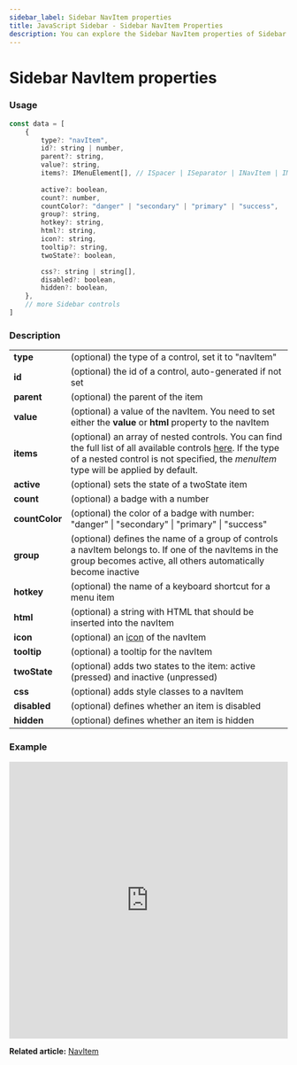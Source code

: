 ```yaml
---
sidebar_label: Sidebar NavItem properties
title: JavaScript Sidebar - Sidebar NavItem Properties 
description: You can explore the Sidebar NavItem properties of Sidebar in the documentation of the DHTMLX JavaScript UI library. Browse developer guides and API reference, try out code examples and live demos, and download a free 30-day evaluation version of DHTMLX Suite.
---
```


# Sidebar NavItem properties

### Usage

~~~js
const data = [
    {
        type?: "navItem",
        id?: string | number,
        parent?: string,
        value?: string,
        items?: IMenuElement[], // ISpacer | ISeparator | INavItem | IMenuItem | ICustomHTML
        
        active?: boolean,
        count?: number,
        countColor?: "danger" | "secondary" | "primary" | "success",
        group?: string,
        hotkey?: string,
        html?: string,
        icon?: string,
        tooltip?: string,
        twoState?: boolean,

        css?: string | string[],
        disabled?: boolean,
        hidden?: boolean,
    },
    // more Sidebar controls
]
~~~

### Description

<table>
    <tbody>
        <tr>
            <td><b>type</b></td>
            <td>(optional) the type of a control, set it to "navItem"</td>
        </tr>
        <tr>
            <td><b>id</b></td>
            <td>(optional) the id of a control, auto-generated if not set</td>
        </tr>
        <tr>
            <td><b>parent</b></td>
            <td>(optional) the parent of the item</td>
        </tr>
        <tr>
            <td><b>value</b></td>
            <td>(optional) a value of the navItem. You need to set either the <b>value</b> or <b>html</b> property to the navItem</td>
        </tr>
        <tr>
            <td><b>items</b></td>
            <td>(optional) an array of nested controls. You can find the full list of all available controls <a href="../../../menu/configuring_menu_items">here</a>. If the type of a nested control is not specified, the <i>menuItem</i> type will be applied by default. </td>
        </tr>
        <tr>
            <td><b>active</b></td>
            <td>(optional) sets the state of a twoState item</td>
        </tr>
        <tr>
            <td><b>count</b></td>
            <td>(optional) a badge with a number</td>
        </tr>
        <tr>
            <td><b>countColor</b></td>
            <td>(optional) the color of a badge with number: "danger" | "secondary" | "primary" | "success" </td>
        </tr>
        <tr>
            <td><b>group</b></td>
            <td>(optional) defines the name of a group of controls a navItem belongs to. If one of the navItems in the group becomes active, all others automatically become inactive</td>
        </tr>
        <tr>
            <td><b>hotkey</b></td>
            <td>(optional) the name of a keyboard shortcut for a menu item</td>
        </tr>
        <tr>
            <td><b>html</b></td>
            <td>(optional) a string with HTML that should be inserted into the navItem</td>
        </tr>
        <tr>
            <td><b>icon</b></td>
            <td>(optional) an <a href="../../customization">icon</a> of the navItem</td>
        </tr>
        <tr>
            <td><b>tooltip</b></td>
            <td>(optional) a tooltip for the navItem</td>
        </tr>
        <tr>
            <td><b>twoState</b></td>
            <td>(optional) adds two states to the item: active (pressed) and inactive  (unpressed)</td>
        </tr>
        <tr>
            <td><b>css</b></td>
            <td>(optional) adds style classes to a navItem</td>
        </tr>
        <tr>
            <td><b>disabled</b></td>
            <td>(optional) defines whether an item is disabled</td>
        </tr>
        <tr>
            <td><b>hidden</b></td>
            <td>(optional) defines whether an item is hidden</td>
        </tr>
    </tbody>
</table>

### Example

<iframe src="https://snippet.dhtmlx.com/potv580p?mode=js" frameborder="0" class="snippet_iframe" width="100%" height="500"></iframe>

**Related article:** [NavItem](sidebar/navitem.md)
